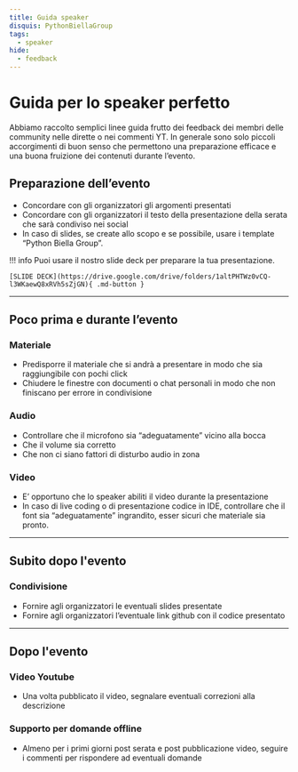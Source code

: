 ```yaml
---
title: Guida speaker
disquis: PythonBiellaGroup
tags:
  - speaker
hide:
  - feedback
---
```


# Guida per lo speaker perfetto

Abbiamo raccolto semplici linee guida frutto dei feedback dei membri delle community nelle dirette o nei commenti YT.
In generale sono solo piccoli accorgimenti di buon senso che permettono una preparazione efficace e una buona fruizione dei contenuti durante l’evento.

## **Preparazione dell’evento**

- Concordare con gli organizzatori gli argomenti presentati
- Concordare con gli organizzatori il testo della presentazione della serata che sarà condiviso nei social
- In caso di slides, se create allo scopo e se possibile, usare i template “Python Biella Group”.

!!! info
    Puoi usare il nostro slide deck per preparare la tua presentazione.

    [SLIDE DECK](https://drive.google.com/drive/folders/1altPHTWz0vCQ-l3WKaewQ8xRVh5sZjGN){ .md-button }

---

## **Poco prima e durante l’evento**

### Materiale

- Predisporre il materiale che si andrà a presentare in modo che sia raggiungibile con pochi click
- Chiudere le finestre con documenti o chat personali in modo che non finiscano per errore in condivisione

### Audio

- Controllare che il microfono sia “adeguatamente” vicino alla bocca
- Che il volume sia corretto
- Che non ci siano fattori di disturbo audio in zona

### Video

- E’ opportuno che lo speaker abiliti il video durante la presentazione
- In caso di live coding o di presentazione codice in IDE, controllare che il font sia “adeguatamente” ingrandito, esser sicuri che materiale sia pronto.

---

## **Subito dopo l'evento**

### Condivisione

- Fornire agli organizzatori le eventuali slides presentate
- Fornire agli organizzatori l’eventuale link github con il codice presentato

---

## **Dopo l'evento**

### Video Youtube

- Una volta pubblicato il video, segnalare eventuali correzioni alla descrizione

### Supporto per domande offline

- Almeno per i primi giorni post serata e post pubblicazione video, seguire i commenti per rispondere ad eventuali domande
